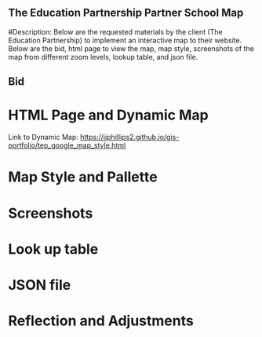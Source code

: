 ## The Education Partnership Partner School Map

#Description: Below are the requested materials by the client (The Education Partnership) to implement an interactive map to their website. Below are the bid, html page to view the map, map style, screenshots of the map from different zoom levels, lookup table, and json file. 

## Bid



# HTML Page and Dynamic Map

Link to Dynamic Map: https://jjphillips2.github.io/gis-portfolio/tep_google_map_style.html

# Map Style and Pallette

# Screenshots

# Look up table

# JSON file

# Reflection and Adjustments

